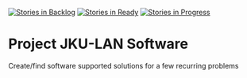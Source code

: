 [![Stories in Backlog](https://badge.waffle.io/Yolgie/jku-lan-se.png?label=backlog&title=Backlog)](https://waffle.io/Yolgie/jku-lan-se)
[![Stories in Ready](https://badge.waffle.io/Yolgie/jku-lan-se.png?label=ready&title=Ready)](https://waffle.io/Yolgie/jku-lan-se)
[![Stories in Progress](https://badge.waffle.io/Yolgie/jku-lan-se.png?label=label=In%20Progress&title=In%20Progress)](https://waffle.io/Yolgie/jku-lan-se)
# Project JKU-LAN Software

Create/find software supported solutions for a few recurring problems
